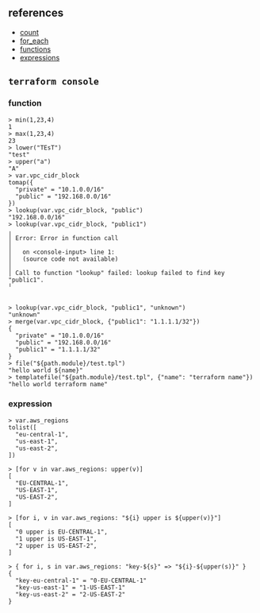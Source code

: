 ## references

- [count](https://developer.hashicorp.com/terraform/language/meta-arguments/count)
- [for_each](https://developer.hashicorp.com/terraform/language/meta-arguments/for_each)
- [functions](https://developer.hashicorp.com/terraform/language/functions)
- [expressions](https://developer.hashicorp.com/terraform/language/expressions)

## `terraform console`

### function

```
> min(1,23,4)
1
> max(1,23,4)
23
> lower("TEsT")
"test"
> upper("a")
"A"
> var.vpc_cidr_block
tomap({
  "private" = "10.1.0.0/16"
  "public" = "192.168.0.0/16"
})
> lookup(var.vpc_cidr_block, "public")
"192.168.0.0/16"
> lookup(var.vpc_cidr_block, "public1")
╷
│ Error: Error in function call
│
│   on <console-input> line 1:
│   (source code not available)
│
│ Call to function "lookup" failed: lookup failed to find key "public1".
╵


> lookup(var.vpc_cidr_block, "public1", "unknown")
"unknown"
> merge(var.vpc_cidr_block, {"public1": "1.1.1.1/32"})
{
  "private" = "10.1.0.0/16"
  "public" = "192.168.0.0/16"
  "public1" = "1.1.1.1/32"
}
> file("${path.module}/test.tpl")
"hello world ${name}"
> templatefile("${path.module}/test.tpl", {"name": "terraform name"})
"hello world terraform name"
```

### expression

```
> var.aws_regions
tolist([
  "eu-central-1",
  "us-east-1",
  "us-east-2",
])

> [for v in var.aws_regions: upper(v)]
[
  "EU-CENTRAL-1",
  "US-EAST-1",
  "US-EAST-2",
]

> [for i, v in var.aws_regions: "${i} upper is ${upper(v)}"]
[
  "0 upper is EU-CENTRAL-1",
  "1 upper is US-EAST-1",
  "2 upper is US-EAST-2",
]

> { for i, s in var.aws_regions: "key-${s}" => "${i}-${upper(s)}" }
{
  "key-eu-central-1" = "0-EU-CENTRAL-1"
  "key-us-east-1" = "1-US-EAST-1"
  "key-us-east-2" = "2-US-EAST-2"
}

```